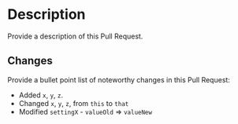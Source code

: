 # Description

Provide a description of this Pull Request.

## Changes

Provide a bullet point list of noteworthy changes in this Pull Request:

- Added `x`, `y`, `z`.
- Changed `x`, `y`, `z`, from `this` to `that`
- Modified `settingX` - `valueOld` => `valueNew`
